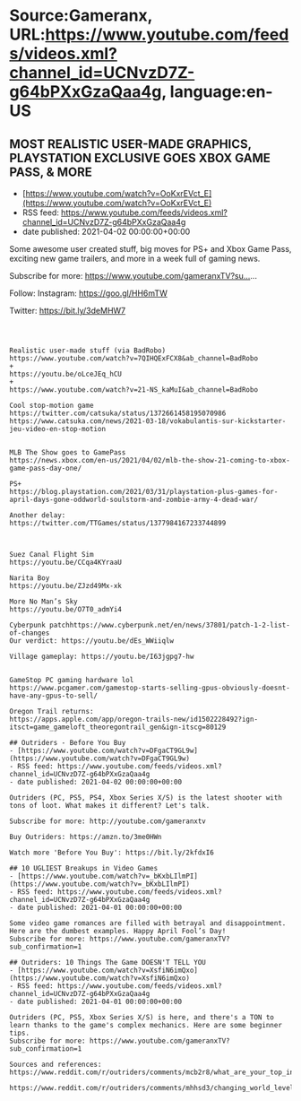 # Source:Gameranx, URL:https://www.youtube.com/feeds/videos.xml?channel_id=UCNvzD7Z-g64bPXxGzaQaa4g, language:en-US

## MOST REALISTIC USER-MADE GRAPHICS, PLAYSTATION EXCLUSIVE GOES XBOX GAME PASS, & MORE
 - [https://www.youtube.com/watch?v=OoKxrEVct_E](https://www.youtube.com/watch?v=OoKxrEVct_E)
 - RSS feed: https://www.youtube.com/feeds/videos.xml?channel_id=UCNvzD7Z-g64bPXxGzaQaa4g
 - date published: 2021-04-02 00:00:00+00:00

Some awesome user created stuff, big moves for PS+ and Xbox Game Pass, exciting new game trailers, and more in a week full of gaming news.

Subscribe for more: https://www.youtube.com/gameranxTV?su...​...



Follow:
 Instagram: https://goo.gl/HH6mTW​​​​​​​​​

Twitter: https://bit.ly/3deMHW7​​​​​​​​​



 ~~~~STORIES~~~~



Realistic user-made stuff (via BadRobo)
https://www.youtube.com/watch?v=7QIHQExFCX8&ab_channel=BadRobo
+
https://youtu.be/oLceJEq_hCU
+
https://www.youtube.com/watch?v=21-NS_kaMuI&ab_channel=BadRobo

Cool stop-motion game
https://twitter.com/catsuka/status/1372661458195070986
https://www.catsuka.com/news/2021-03-18/vokabulantis-sur-kickstarter-jeu-video-en-stop-motion


MLB The Show goes to GamePass
https://news.xbox.com/en-us/2021/04/02/mlb-the-show-21-coming-to-xbox-game-pass-day-one/

PS+
https://blog.playstation.com/2021/03/31/playstation-plus-games-for-april-days-gone-oddworld-soulstorm-and-zombie-army-4-dead-war/

Another delay:
https://twitter.com/TTGames/status/1377984167233744899



Suez Canal Flight Sim
https://youtu.be/CCqa4KYraaU

Narita Boy
https://youtu.be/ZJzd49Mx-xk

More No Man’s Sky
https://youtu.be/O7T0_admYi4

Cyberpunk patchhttps://www.cyberpunk.net/en/news/37801/patch-1-2-list-of-changes
Our verdict: https://youtu.be/dEs_WWiiqlw

Village gameplay: https://youtu.be/I63jgpg7-hw


GameStop PC gaming hardware lol
https://www.pcgamer.com/gamestop-starts-selling-gpus-obviously-doesnt-have-any-gpus-to-sell/

Oregon Trail returns:
https://apps.apple.com/app/oregon-trails-new/id1502228492?ign-itsct=game_gameloft_theoregontrail_gen&ign-itscg=80129

## Outriders - Before You Buy
 - [https://www.youtube.com/watch?v=DFgaCT9GL9w](https://www.youtube.com/watch?v=DFgaCT9GL9w)
 - RSS feed: https://www.youtube.com/feeds/videos.xml?channel_id=UCNvzD7Z-g64bPXxGzaQaa4g
 - date published: 2021-04-02 00:00:00+00:00

Outriders (PC, PS5, PS4, Xbox Series X/S) is the latest shooter with tons of loot. What makes it different? Let's talk.

Subscribe for more: http://youtube.com/gameranxtv​ 

Buy Outriders: https://amzn.to/3me0HWn

Watch more 'Before You Buy': https://bit.ly/2kfdxI6​

## 10 UGLIEST Breakups in Video Games
 - [https://www.youtube.com/watch?v=_bKxbLIlmPI](https://www.youtube.com/watch?v=_bKxbLIlmPI)
 - RSS feed: https://www.youtube.com/feeds/videos.xml?channel_id=UCNvzD7Z-g64bPXxGzaQaa4g
 - date published: 2021-04-01 00:00:00+00:00

Some video game romances are filled with betrayal and disappointment. Here are the dumbest examples. Happy April Fool’s Day!
Subscribe for more: https://www.youtube.com/gameranxTV?sub_confirmation=1

## Outriders: 10 Things The Game DOESN'T TELL YOU
 - [https://www.youtube.com/watch?v=XsfiN6imQxo](https://www.youtube.com/watch?v=XsfiN6imQxo)
 - RSS feed: https://www.youtube.com/feeds/videos.xml?channel_id=UCNvzD7Z-g64bPXxGzaQaa4g
 - date published: 2021-04-01 00:00:00+00:00

Outriders (PC, PS5, Xbox Series X/S) is here, and there's a TON to learn thanks to the game's complex mechanics. Here are some beginner tips.
Subscribe for more: https://www.youtube.com/gameranxTV?sub_confirmation=1

Sources and references:
https://www.reddit.com/r/outriders/comments/mcb2r8/what_are_your_top_intermediateadvanced_tips_for/

https://www.reddit.com/r/outriders/comments/mhhsd3/changing_world_level_lowered_every_quest_reward/

